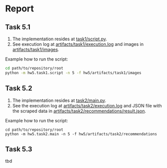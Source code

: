 # Report

## Task 5.1

1. The implementation resides at [task1/script.py](./task1/script.py).
2. See execution log at [artifacts/task1/execution.log](./artifacts/task1/execution.log) and images in [artifacts/task1/images](./artifacts/task1/images).

Example how to run the script:
```bash
cd path/to/repository/root
python -m hw5.task1.script -n 5 -f hw5/artifacts/task1/images
```



## Task 5.2

1. The implementation resides at [task2/main.py](task2/main.py).
2. See the execution log at [artifacts/task2/execution.log](artifacts/task2/execution.log) and JSON file with the scraped data in [artifacts/task2/recommendations/result.json](artifacts/task2/recommendations/result.json).

Example how to run the script:
```
cd path/to/repository/root
python -m hw5.task2.main -n 5 -f hw5/artifacts/task2/recommendations
```

## Task 5.3

tbd